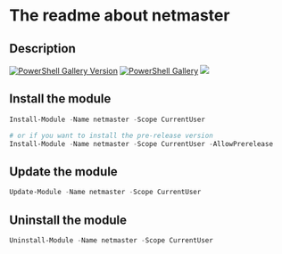 # The readme about netmaster
## Description


[![PowerShell Gallery Version](https://img.shields.io/powershellgallery/v/netmaster?label=netmaster)](https://www.powershellgallery.com/packages/netmaster) [![PowerShell Gallery](https://img.shields.io/powershellgallery/dt/netmaster)](https://www.powershellgallery.com/packages/netmaster) [![](https://img.shields.io/badge/change-logs-blue)](CHANGELOG.md) 


## Install the module

```powershell
Install-Module -Name netmaster -Scope CurrentUser

# or if you want to install the pre-release version
Install-Module -Name netmaster -Scope CurrentUser -AllowPrerelease
```

## Update the module

```powershell
Update-Module -Name netmaster -Scope CurrentUser
```

## Uninstall the module

```powershell
Uninstall-Module -Name netmaster -Scope CurrentUser
```